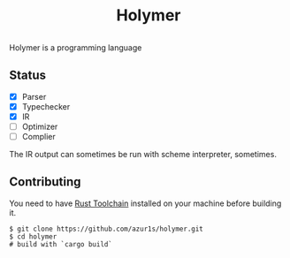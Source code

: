 <div align="center" style="display:grid;place-items:center;">
<h1>Holymer</h1>
</div>

Holymer is a programming language

## Status
- [x] Parser
- [x] Typechecker
- [x] IR
- [ ] Optimizer
- [ ] Complier

The IR output can sometimes be run with scheme interpreter, sometimes.

## Contributing
You need to have [Rust Toolchain](https://github.com/rust-lang/rust) installed on your machine before building it.
```shell
$ git clone https://github.com/azur1s/holymer.git
$ cd holymer
# build with `cargo build`
```